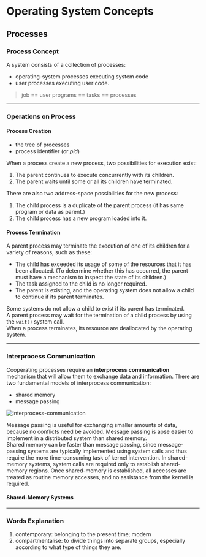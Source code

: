 

# Operating System Concepts

## Processes

### Process Concept
A system consists of a collection of processes: 

- operating-system processes executing system code 
- user processes executing user code.

> job == user programs == tasks == processes

---- 

### Operations on Process

#### Process Creation
- the tree of processes
- process identifier (or *pid*)

When a process create a new process, two possibilities for execution exist:

1. The parent continues to execute concurrently with its children.
2. The parent waits until some or all its children have terminated.

There are also two address-space possibilities for the new process:

1. The child process is a duplicate of the parent process (it has same program or data as parent.)
2. The child process has a new program loaded into it.

#### Process Termination
A parent process may terminate the execution of one of its children for a variety of reasons, such as these:

- The child has exceeded its usage of some of the resources that it has been allocated. (To determine whether this has occurred, the parent must have a mechanism to inspect the state of its children.)
- The task assigned to the child is no longer required.
- The parent is existing, and the operating system does not allow a child to continue if its parent terminates.

Some systems do not allow  a child to exist if its parent has terminated.  
A parent process may wait for the termination of a child process by using the `wait()` system call.  
When a process terminates, its resource are deallocated by the operating system.

---- 

### Interprocess Communication
Cooperating processes require an **interprocess communication** mechanism that will allow them to exchange data and information. There are two fundamental models of interprocess communication:

* shared memory
* message passing

![interprocess-communication][image-1]

Message passing is useful for exchanging  smaller amounts of data, because no conflicts need be avoided. Message passing is apse easier to implement in a distributed system than shared memory.  
Shared memory can be faster than message passing, since message-passing systems are typically implemented using system calls and thus require the more time-consuming task of kernel intervention. In shared-memory systems, system calls are required only to establish shared-memory regions. Once shared-memory is established, all accesses are treated as routine memory accesses, and no assistance from the kernel is required.

#### Shared-Memory Systems

---- 

### Words Explanation  

1. contemporary: belonging to the present time; modern
2. compartmentalise: to divide things into separate groups, especially according to what type of things they are.

[image-1]:	http://img1.ph.126.net/C7GTYYrn2lOc1ZAhFKtQ1Q==/6619238120095273249.png